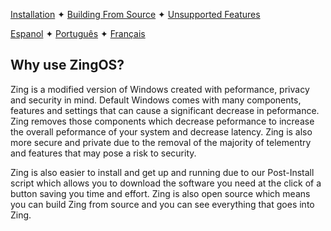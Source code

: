 [Installation](https://www.youtube.com/watch?v=dQw4w9WgXcQ) ✦ [Building From Source](https://www.youtube.com/watch?v=dQw4w9WgXcQ) ✦ [Unsupported Features](https://www.youtube.com/watch?v=dQw4w9WgXcQ)

[Espanol](https://www.youtube.com/watch?v=dQw4w9WgXcQ) ✦ [Português](https://www.youtube.com/watch?v=dQw4w9WgXcQ) ✦ [Français](https://www.youtube.com/watch?v=dQw4w9WgXcQ)

## Why use ZingOS?

Zing is a modified version of Windows created with peformance, privacy and security in mind. Default Windows comes with many components, features and settings that can cause a significant decrease in peformance. Zing removes those components which decrease peformance to increase the overall peformance of your system and decrease latency. Zing is also more secure and private due to the removal of the majority of telementry and features that may pose a risk to security.

Zing is also easier to install and get up and running due to our Post-Install script which allows you to download the software you need at the click of a button saving you time and effort. Zing is also open source which means you can build Zing from source and you can see everything that goes into Zing. 
